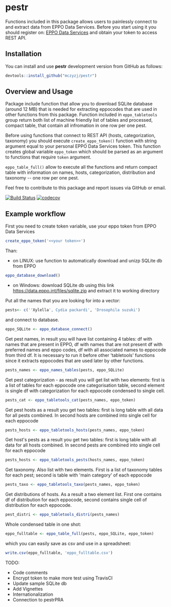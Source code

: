 # pestr
Functions included in this package allows users to painlessly connect to and
extract data from EPPO Data Services. Before you start using it you should
register on: [EPPO Data Services](https://data.eppo.int/) and obtain your token
to access REST API.

## Installation

You can install and use **pestr** development version from GitHub as follows:

```r
devtools::install_github("mczyzj/pestr")
```

## Overview and Usage

Package include function that allow you to download SQLite database
(around 12 MB) that is needed for extracting eppocodes that are used in other
functions from this package. Function included in `eppo_tabletools` group return
both list of machine friendly list of tables and processed, compact table, that
contain all infromation in one row per one pest.

Before using functions that connect to REST API (hosts, categorization, taxonomy)
you should execute `create_eppo_token()` function with string argument equal to
your personal EPPO Data Services token. This function creates global variable
`eppo_token` which should be parsed as an argument to functions that require
`token` argument.

`eppo_table_full()` allow to execute all the functions and return compact table
with information on names, hosts, categorization, distribution and taxonomy --
one row per one pest.

Feel free to contribute to this package and report issues via GitHub or email.

[![Build Status](https://travis-ci.com/mczyzj/pestr.svg?branch=master)](https://travis-ci.com/mczyzj/pestr)
[![codecov](https://codecov.io/gh/mczyzj/pestr/branch/master/graph/badge.svg)](https://codecov.io/gh/mczyzj/pestr)

## Example workflow

First you need to create token variable, use your eppo token from EPPO Data Services
```r
create_eppo_token('<<your token>>')
```

Than:

* on LINUX: use function  to automatically download and unizp SQLite db from EPPO
```r
eppo_database_download()
```

* on Windows: download SQLite db using this link https://data.eppo.int/files/sqlite.zip
and extract it to working directory

Put all the names that you are looking for into a vector:

```r
pests<- c(''Xylella', Cydia packardi', 'Drosophila suzuki')
```

and connect to database.

```r
eppo_SQLite <- eppo_database_connect()
```

Get pest names, in result you will have list containing 4 tables: df with names that are present in EPPO, df with names that are not present  df with preferred names and eppo codes, df with all associated names to eppocode from third df. It is necessary to run it before other 'tabletools' functions since it extracts eppocodes that are used later by other functions.

```r
pests_names <- eppo_names_tables(pests, eppo_SQLite)
```

Get pest categorization - as result you will get list with two elements:  first is a list of tables for each eppocode one categorisation table, second element is single df with categorization for each eppocode condensed to single cell.

```r
pests_cat <- eppo_tabletools_cat(pests_names, eppo_token)
```

Get pest hosts as a result you get two tables: first is long table with all data  for all pests combined. In second hosts are combined into single cell for each eppocode

```r
pests_hosts <- eppo_tabletools_hosts(pests_names, eppo_token)
```

Get host's pests as a result you get two tables: first is long table with all data for all hosts combined. In second pests are combined into single cell for each eppocode

```r
pests_hosts <- eppo_tabletools_pests(hosts_names, eppo_token)
```

Get taxonomy. Also list with two elements. First is a list of taxonomy tables for each pest; second is table with 'main category' of each eppocode 

```r
pests_taxo <- eppo_tabletools_taxo(pests_names, eppo_token)
```

Get distributions of hosts. As a result a two element list. First one contains df of distribution for each eppocode, second contains single cell of distribution for each eppocode.

```r
pest_distri <- eppo_tabletools_distri(pests_names)
```

Whole condensed table in one shot:

```r
eppo_fulltable <- eppo_table_full(pests, eppo_SQLite, eppo_token)
```

which you can easily save as csv and use in a spreadsheet:

```r
write.csv(eppo_fulltable, 'eppo_fulltable.csv')
```

TODO:

* Code comments
* Encrypt token to make more test using TravisCI
* Update sample SQLite db
* Add Vignettes
* Internationalization
* Connection to pestrPRA

